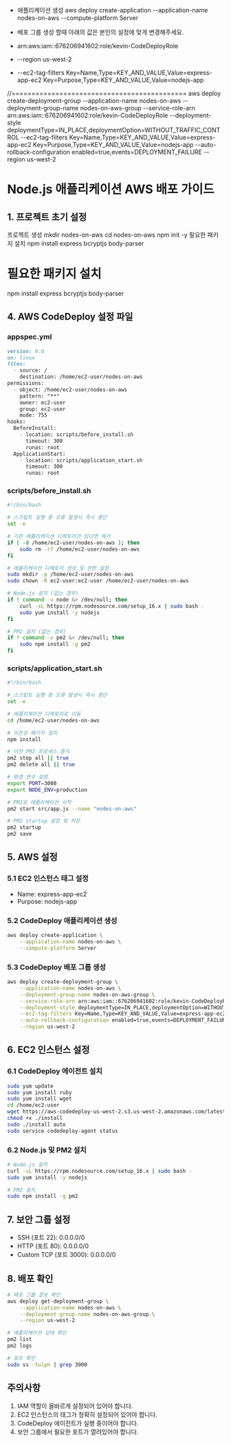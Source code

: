 * 애플리케이션 생성
aws deploy create-application --application-name nodes-on-aws --compute-platform Server

* 배포 그룹 생성 할때 아래의 값은 본인의 설정에 맞게 변경해주세요.
* arn:aws:iam::676206941602:role/kevin-CodeDeployRole
* --region us-west-2
* --ec2-tag-filters Key=Name,Type=KEY_AND_VALUE,Value=express-app-ec2 Key=Purpose,Type=KEY_AND_VALUE,Value=nodejs-app

//============================================
aws deploy create-deployment-group --application-name nodes-on-aws  --deployment-group-name nodes-on-aws-group --service-role-arn arn:aws:iam::676206941602:role/kevin-CodeDeployRole --deployment-style deploymentType=IN_PLACE,deploymentOption=WITHOUT_TRAFFIC_CONTROL --ec2-tag-filters Key=Name,Type=KEY_AND_VALUE,Value=express-app-ec2 Key=Purpose,Type=KEY_AND_VALUE,Value=nodejs-app --auto-rollback-configuration enabled=true,events=DEPLOYMENT_FAILURE --region us-west-2


# Node.js 애플리케이션 AWS 배포 가이드

## 1. 프로젝트 초기 설정

프로젝트 생성
mkdir nodes-on-aws
cd nodes-on-aws
npm init -y
필요한 패키지 설치
npm install express bcryptjs body-parser

# 필요한 패키지 설치
npm install express bcryptjs body-parser

## 4. AWS CodeDeploy 설정 파일

### appspec.yml
```yaml:README.md
version: 0.0
os: linux
files:
  - source: /
    destination: /home/ec2-user/nodes-on-aws
permissions:
  - object: /home/ec2-user/nodes-on-aws
    pattern: "**"
    owner: ec2-user
    group: ec2-user
    mode: 755
hooks:
  BeforeInstall:
    - location: scripts/before_install.sh
      timeout: 300
      runas: root
  ApplicationStart:
    - location: scripts/application_start.sh
      timeout: 300
      runas: root
```

### scripts/before_install.sh
```bash
#!/bin/bash

# 스크립트 실행 중 오류 발생시 즉시 중단
set -e

# 기존 애플리케이션 디렉토리가 있다면 제거
if [ -d /home/ec2-user/nodes-on-aws ]; then
    sudo rm -rf /home/ec2-user/nodes-on-aws
fi

# 애플리케이션 디렉토리 생성 및 권한 설정
sudo mkdir -p /home/ec2-user/nodes-on-aws
sudo chown -R ec2-user:ec2-user /home/ec2-user/nodes-on-aws

# Node.js 설치 (없는 경우)
if ! command -v node &> /dev/null; then
    curl -sL https://rpm.nodesource.com/setup_16.x | sudo bash -
    sudo yum install -y nodejs
fi

# PM2 설치 (없는 경우)
if ! command -v pm2 &> /dev/null; then
    sudo npm install -g pm2
fi
```

### scripts/application_start.sh
```bash
#!/bin/bash

# 스크립트 실행 중 오류 발생시 즉시 중단
set -e

# 애플리케이션 디렉토리로 이동
cd /home/ec2-user/nodes-on-aws

# 의존성 패키지 설치
npm install

# 이전 PM2 프로세스 중지
pm2 stop all || true
pm2 delete all || true

# 환경 변수 설정
export PORT=3000
export NODE_ENV=production

# PM2로 애플리케이션 시작
pm2 start src/app.js --name "nodes-on-aws"

# PM2 startup 설정 및 저장
pm2 startup
pm2 save
```

## 5. AWS 설정

### 5.1 EC2 인스턴스 태그 설정
- Name: express-app-ec2
- Purpose: nodejs-app

### 5.2 CodeDeploy 애플리케이션 생성
```bash
aws deploy create-application \
    --application-name nodes-on-aws \
    --compute-platform Server
```

### 5.3 CodeDeploy 배포 그룹 생성
```bash
aws deploy create-deployment-group \
    --application-name nodes-on-aws \
    --deployment-group-name nodes-on-aws-group \
    --service-role-arn arn:aws:iam::676206941602:role/kevin-CodeDeployRole \
    --deployment-style deploymentType=IN_PLACE,deploymentOption=WITHOUT_TRAFFIC_CONTROL \
    --ec2-tag-filters Key=Name,Type=KEY_AND_VALUE,Value=express-app-ec2 Key=Purpose,Type=KEY_AND_VALUE,Value=nodejs-app \
    --auto-rollback-configuration enabled=true,events=DEPLOYMENT_FAILURE \
    --region us-west-2
```

## 6. EC2 인스턴스 설정

### 6.1 CodeDeploy 에이전트 설치
```bash
sudo yum update
sudo yum install ruby
sudo yum install wget
cd /home/ec2-user
wget https://aws-codedeploy-us-west-2.s3.us-west-2.amazonaws.com/latest/install
chmod +x ./install
sudo ./install auto
sudo service codedeploy-agent status
```

### 6.2 Node.js 및 PM2 설치
```bash
# Node.js 설치
curl -sL https://rpm.nodesource.com/setup_16.x | sudo bash -
sudo yum install -y nodejs

# PM2 설치
sudo npm install -g pm2
```

## 7. 보안 그룹 설정
- SSH (포트 22): 0.0.0.0/0
- HTTP (포트 80): 0.0.0.0/0
- Custom TCP (포트 3000): 0.0.0.0/0

## 8. 배포 확인
```bash
# 배포 그룹 정보 확인
aws deploy get-deployment-group \
    --application-name nodes-on-aws \
    --deployment-group-name nodes-on-aws-group \
    --region us-west-2

# 애플리케이션 상태 확인
pm2 list
pm2 logs

# 포트 확인
sudo ss -tulpn | grep 3000
```

## 주의사항
1. IAM 역할이 올바르게 설정되어 있어야 합니다.
2. EC2 인스턴스의 태그가 정확히 설정되어 있어야 합니다.
3. CodeDeploy 에이전트가 실행 중이어야 합니다.
4. 보안 그룹에서 필요한 포트가 열려있어야 합니다.